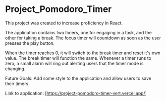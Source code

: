 # Project_Pomodoro_Timer

This project was created to increase proficiency in React. 

The application contains two timers, one for engaging in a task, and the other for taking a break.
The focus timer will countdown as soon as the user presses the play button. 

When the timer reaches 0, it will switch to the break timer and reset it's own value. 
The break timer will function the same. Whenever a timer runs to zero, a small alarm 
will ring out alerting users that the timer mode is changing.

Future Goals: Add some style to the application and allow users to save their timers.

Link to application: [https://project-pomodoro-timer-vert.vercel.app/]
